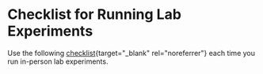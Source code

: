 # Checklist for Running Lab Experiments

Use the following [checklist](../downloads/checklist_RunningLabExperiments.pdf){target="_blank" rel="noreferrer"} each time you run in-person lab experiments. 